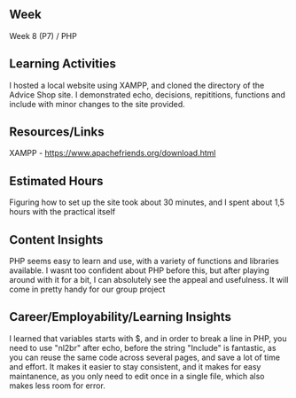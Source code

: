 ## Week
Week 8 (P7) / PHP

## Learning Activities

I hosted a local website using XAMPP, and cloned the directory of the Advice Shop site. I demonstrated echo, decisions, repititions, functions and include with minor changes to the site provided.

## Resources/Links
XAMPP - https://www.apachefriends.org/download.html

## Estimated Hours
Figuring how to set up the site took about 30 minutes, and I spent about 1,5 hours with the practical itself

## Content Insights
PHP seems easy to learn and use, with a variety of functions and libraries available. I wasnt too confident about PHP before this, but after playing around with it for a bit, I can absolutely see the appeal and usefulness. It will come in pretty handy for our group project

## Career/Employability/Learning Insights
I learned that variables starts with $, and in order to break a line in PHP, you need to use "nl2br" after echo, before the string
"Include" is fantastic, as you can reuse the same code across several pages, and save a lot of time and effort. It makes it easier to stay consistent, and it makes for easy maintanence, as you only need to edit once in a single file, which also makes less room for error.